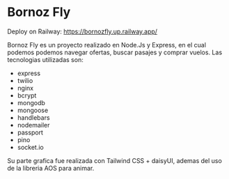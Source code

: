 # Bornoz Fly

Deploy on Railway: https://bornozfly.up.railway.app/

Bornoz Fly es un proyecto realizado en Node.Js y Express, en el cual podemos podemos navegar ofertas, buscar pasajes y comprar vuelos. Las tecnologias utilizadas son:

- express
- twilio
- nginx
- bcrypt
- mongodb
- mongoose
- handlebars
- nodemailer
- passport
- pino
- socket.io

Su parte grafica fue realizada con Tailwind CSS + daisyUI, ademas del uso de la libreria AOS para animar.
